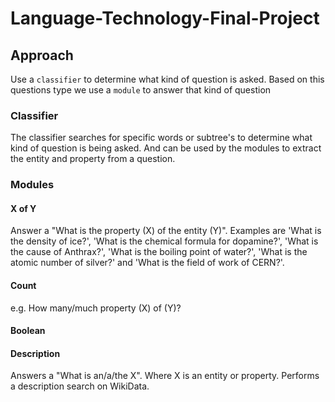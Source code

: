 # Language-Technology-Final-Project

## Approach
Use a ```classifier``` to determine what kind of question is asked. Based on this questions type we use a ```module``` to answer that kind of question

### Classifier
The classifier searches for specific words or subtree's to determine what kind of question is being asked. And can be used by the modules to extract the entity and property from a question.
### Modules
#### X of Y
Answer a "What is the property (X) of the entity (Y)". Examples are  'What is the density of ice?',
    'What is the chemical formula for dopamine?',
    'What is the cause of Anthrax?',
    'What is the boiling point of water?',
    'What is the atomic number of silver?' and 
    'What is the field of work of CERN?'.
#### Count
e.g. How many/much property (X) of (Y)?  

#### Boolean 

#### Description 
Answers a "What is an/a/the X". Where X is an entity or property. Performs a description search on WikiData.